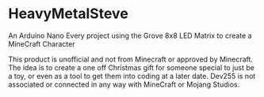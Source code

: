# HeavyMetalSteve
An Arduino Nano Every project using the Grove 8x8 LED Matrix to create a MineCraft Character

This product is unofficial and not from Minecraft or approved by Minecraft.
The idea is to create a one off Christmas gift for someone special to just be a toy, or even as a tool to get them into coding at a later date.
Dev255 is not associated or connected in any way with MineCraft or Mojang Studios.
